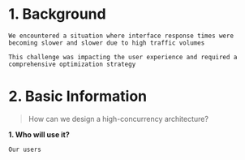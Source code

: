 # 1. Background

```
We encountered a situation where interface response times were becoming slower and slower due to high traffic volumes

This challenge was impacting the user experience and required a comprehensive optimization strategy
```

# 2. Basic Information
> How can we design a high-concurrency architecture?

**1. Who will use it?** 
```
Our users
```




